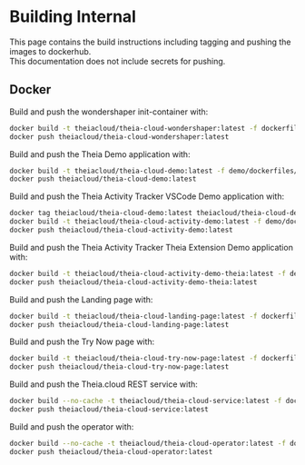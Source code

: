 # Building Internal

This page contains the build instructions including tagging and pushing the images to dockerhub.\
This documentation does not include secrets for pushing.

## Docker

Build and push the wondershaper init-container with:

```bash
docker build -t theiacloud/theia-cloud-wondershaper:latest -f dockerfiles/wondershaper/Dockerfile .
docker push theiacloud/theia-cloud-wondershaper:latest
```

Build and push the Theia Demo application with:

```bash
docker build -t theiacloud/theia-cloud-demo:latest -f demo/dockerfiles/demo-theia-docker/Dockerfile demo/dockerfiles/demo-theia-docker/.
docker push theiacloud/theia-cloud-demo:latest
```

Build and push the Theia Activity Tracker VSCode Demo application with:

```bash
docker tag theiacloud/theia-cloud-demo:latest theiacloud/theia-cloud-demo
docker build -t theiacloud/theia-cloud-activity-demo:latest -f demo/dockerfiles/demo-theia-monitor-vscode/Dockerfile demo/dockerfiles/demo-theia-monitor-vscode/.
docker push theiacloud/theia-cloud-activity-demo:latest
```

Build and push the Theia Activity Tracker Theia Extension Demo application with:

```bash
docker build -t theiacloud/theia-cloud-activity-demo-theia:latest -f demo/dockerfiles/demo-theia-monitor-theia/Dockerfile demo/dockerfiles/demo-theia-monitor-theia/.
docker push theiacloud/theia-cloud-activity-demo-theia:latest
```

Build and push the Landing page with:

```bash
docker build -t theiacloud/theia-cloud-landing-page:latest -f dockerfiles/landing-page/Dockerfile .
docker push theiacloud/theia-cloud-landing-page:latest

```

Build and push the Try Now page with:

```bash
docker build -t theiacloud/theia-cloud-try-now-page:latest -f dockerfiles/try-now-page/Dockerfile .
docker push theiacloud/theia-cloud-try-now-page:latest

```

Build and push the Theia.cloud REST service with:

```bash
docker build --no-cache -t theiacloud/theia-cloud-service:latest -f dockerfiles/service/Dockerfile .
docker push theiacloud/theia-cloud-service:latest
```

Build and push the operator with:

```bash
docker build --no-cache -t theiacloud/theia-cloud-operator:latest -f dockerfiles/operator/Dockerfile .
docker push theiacloud/theia-cloud-operator:latest
```

